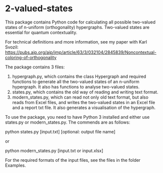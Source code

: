 # 2-valued-states
This package contains Python code for calculating all possible two-valued states of n-uniform (orthogonality) hypergraphs. Two-valued states are essential for quantum contextuality.

For technical definitions and more information, see my paper with Karl Svozil: https://pubs.aip.org/aip/jmp/article/63/3/032104/2845839/Noncontextual-coloring-of-orthogonality

The package contains 3 files:
1. hypergraph.py, which contains the class Hypergraph and required functions to generate all the two-valued states of an n-uniform hypergraph. It also has functions to analyse two-valued states.
2. states.py, which contains the old way of reading and writing text format.
3. modern_states.py, which can read not only old text format, but also reads from Excel files, and writes the two-valued states in an Excel file and a report txt file. It also generates a visualisation of the hypergraph.

To use the package, you need to have Python 3 installed and either use states.py or modern_states.py. The commends are as follows:

  python states.py [input.txt] [optional: output file name]

or

  python modern_states.py [input.txt or input.xlsx]

For the required formats of the input files, see the files in the folder Examples.
